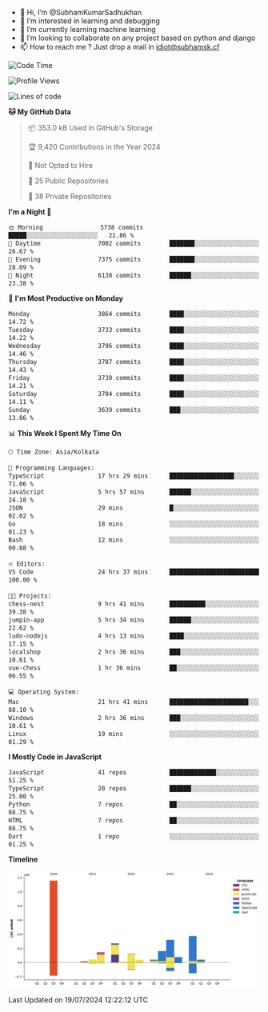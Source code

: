 - 👋 Hi, I’m @SubhamKumarSadhukhan
- 👀 I’m interested in learning and debugging
- 🌱 I’m currently learning machine learning
- 💞️ I’m looking to collaborate on any project based on python and django
- 📫 How to reach me ?
      Just drop a mail in idiot@subhamsk.cf

<!---
SubhamKumarSadhukhan/SubhamKumarSadhukhan is a ✨ special ✨ repository because its `README.md` (this file) appears on your GitHub profile.
You can click the Preview link to take a look at your changes.
--->


<!--START_SECTION:waka-->
![Code Time](http://img.shields.io/badge/Code%20Time-2%2C320%20hrs%2043%20mins-blue)

![Profile Views](http://img.shields.io/badge/Profile%20Views-1-blue)

![Lines of code](https://img.shields.io/badge/From%20Hello%20World%20I%27ve%20Written-2.8%20million%20lines%20of%20code-blue)

**🐱 My GitHub Data** 

> 📦 353.0 kB Used in GitHub's Storage 
 > 
> 🏆 9,420 Contributions in the Year 2024
 > 
> 🚫 Not Opted to Hire
 > 
> 📜 25 Public Repositories 
 > 
> 🔑 38 Private Repositories 
 > 
**I'm a Night 🦉** 

```text
🌞 Morning                5738 commits        █████░░░░░░░░░░░░░░░░░░░░   21.86 % 
🌆 Daytime                7002 commits        ███████░░░░░░░░░░░░░░░░░░   26.67 % 
🌃 Evening                7375 commits        ███████░░░░░░░░░░░░░░░░░░   28.09 % 
🌙 Night                  6138 commits        ██████░░░░░░░░░░░░░░░░░░░   23.38 % 
```
📅 **I'm Most Productive on Monday** 

```text
Monday                   3864 commits        ████░░░░░░░░░░░░░░░░░░░░░   14.72 % 
Tuesday                  3733 commits        ████░░░░░░░░░░░░░░░░░░░░░   14.22 % 
Wednesday                3796 commits        ████░░░░░░░░░░░░░░░░░░░░░   14.46 % 
Thursday                 3787 commits        ████░░░░░░░░░░░░░░░░░░░░░   14.43 % 
Friday                   3730 commits        ████░░░░░░░░░░░░░░░░░░░░░   14.21 % 
Saturday                 3704 commits        ████░░░░░░░░░░░░░░░░░░░░░   14.11 % 
Sunday                   3639 commits        ███░░░░░░░░░░░░░░░░░░░░░░   13.86 % 
```


📊 **This Week I Spent My Time On** 

```text
🕑︎ Time Zone: Asia/Kolkata

💬 Programming Languages: 
TypeScript               17 hrs 29 mins      ██████████████████░░░░░░░   71.06 % 
JavaScript               5 hrs 57 mins       ██████░░░░░░░░░░░░░░░░░░░   24.18 % 
JSON                     29 mins             █░░░░░░░░░░░░░░░░░░░░░░░░   02.02 % 
Go                       18 mins             ░░░░░░░░░░░░░░░░░░░░░░░░░   01.23 % 
Bash                     12 mins             ░░░░░░░░░░░░░░░░░░░░░░░░░   00.88 % 

🔥 Editors: 
VS Code                  24 hrs 37 mins      █████████████████████████   100.00 % 

🐱‍💻 Projects: 
chess-nest               9 hrs 41 mins       ██████████░░░░░░░░░░░░░░░   39.38 % 
jumpin-app               5 hrs 34 mins       ██████░░░░░░░░░░░░░░░░░░░   22.62 % 
ludo-nodejs              4 hrs 13 mins       ████░░░░░░░░░░░░░░░░░░░░░   17.15 % 
localshop                2 hrs 36 mins       ███░░░░░░░░░░░░░░░░░░░░░░   10.61 % 
vue-chess                1 hr 36 mins        ██░░░░░░░░░░░░░░░░░░░░░░░   06.55 % 

💻 Operating System: 
Mac                      21 hrs 41 mins      ██████████████████████░░░   88.10 % 
Windows                  2 hrs 36 mins       ███░░░░░░░░░░░░░░░░░░░░░░   10.61 % 
Linux                    19 mins             ░░░░░░░░░░░░░░░░░░░░░░░░░   01.29 % 
```

**I Mostly Code in JavaScript** 

```text
JavaScript               41 repos            █████████████░░░░░░░░░░░░   51.25 % 
TypeScript               20 repos            ██████░░░░░░░░░░░░░░░░░░░   25.00 % 
Python                   7 repos             ██░░░░░░░░░░░░░░░░░░░░░░░   08.75 % 
HTML                     7 repos             ██░░░░░░░░░░░░░░░░░░░░░░░   08.75 % 
Dart                     1 repo              ░░░░░░░░░░░░░░░░░░░░░░░░░   01.25 % 
```



**Timeline**

![Lines of Code chart](https://raw.githubusercontent.com/SubhamKumarSadhukhan/SubhamKumarSadhukhan/main/assets/bar_graph.png)


 Last Updated on 19/07/2024 12:22:12 UTC
<!--END_SECTION:waka-->
